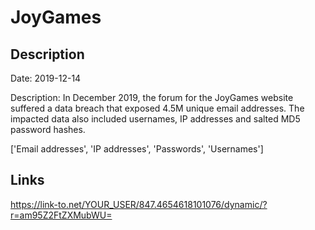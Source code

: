# JoyGames

## Description

Date: 2019-12-14

Description:
In December 2019, the forum for the JoyGames website suffered a data breach that exposed 4.5M unique email addresses. The impacted data also included usernames, IP addresses and salted MD5 password hashes.


['Email addresses', 'IP addresses', 'Passwords', 'Usernames']

## Links

https://link-to.net/YOUR_USER/847.4654618101076/dynamic/?r=am95Z2FtZXMubWU=